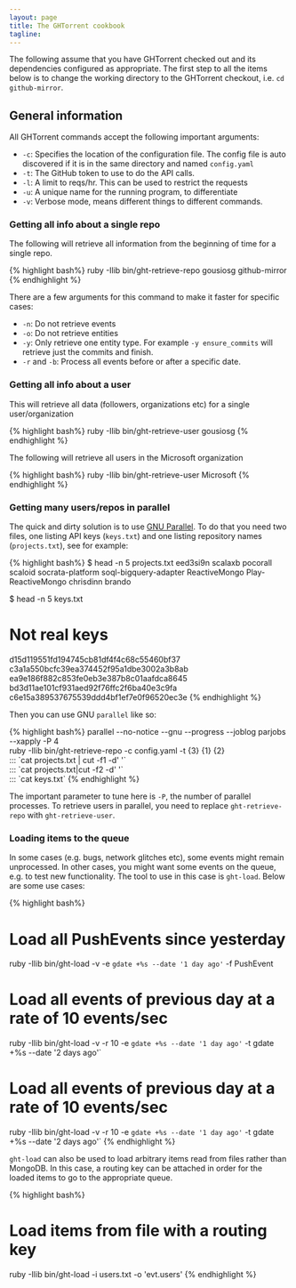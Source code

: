 ```yaml
---
layout: page
title: The GHTorrent cookbook
tagline:
---
```


The following assume that you have GHTorrent checked out and its
dependencies configured as appropriate. The first step to all
the items below is to change the working directory to the
GHTorrent checkout, i.e. `cd github-mirror`.

## General information

All GHTorrent commands accept the following important arguments:

* `-c`: Specifies the location of the configuration file. The config file is
auto discovered if it is in the same directory and named `config.yaml`
* `-t`: The GitHub token to use to do the API calls.
* `-l`: A limit to reqs/hr. This can be used to restrict the requests
* `-u`: A unique name for the running program, to differentiate
* `-v`: Verbose mode, means different things to different commands.

### Getting all info about a single repo

The following will retrieve all information from the beginning of time
for a single repo.

{% highlight bash%}
ruby -Ilib bin/ght-retrieve-repo gousiosg github-mirror
{% endhighlight %}

There are a few arguments for this command to make it faster for specific
cases:

* `-n`: Do not retrieve events
* `-o`: Do not retrieve entities
* `-y`: Only retrieve one entity type. For example `-y ensure_commits` will
retrieve just the commits and finish.
* `-r` and `-b`: Process all events before or after a specific date.

### Getting all info about a user

This will retrieve all data (followers, organizations etc) for a single
user/organization

{% highlight bash%}
ruby -Ilib bin/ght-retrieve-user gousiosg
{% endhighlight %}


The following will retrieve all users in the Microsoft organization

{% highlight bash%}
ruby -Ilib bin/ght-retrieve-user Microsoft
{% endhighlight %}

### Getting many users/repos in parallel

The quick and dirty solution is to use
[GNU Parallel](http://www.gnu.org/software/parallel/). To do that you need two files, one listing API keys (`keys.txt`) and one listing repository names (`projects.txt`), see for example:

{% highlight bash%}
$ head -n 5 projects.txt
eed3si9n scalaxb
pocorall scaloid
socrata-platform soql-bigquery-adapter
ReactiveMongo Play-ReactiveMongo
chrisdinn brando

$ head -n 5 keys.txt
# Not real keys
d15d119551fd194745cb81df4f4c68c55460bf37
c3a1a550bcfc39ea374452f95a1dbe3002a3b8ab
ea9e186f882c853fe0eb3e387b8c01aafdca8645
bd3d11ae101cf931aed92f76ffc2f6ba40e3c9fa
c6e15a389537675539ddd4bf1ef7e0f96520ec3e
{% endhighlight %}

Then you can use GNU `parallel` like so:

{% highlight bash%}
parallel --no-notice --gnu --progress --joblog parjobs --xapply -P 4 \
 ruby -Ilib bin/ght-retrieve-repo -c config.yaml -t {3} {1} {2} \
 ::: \`cat projects.txt | cut -f1 -d' '\` \
 ::: \`cat projects.txt|cut -f2 -d' '\` \
 ::: \`cat keys.txt\`
{% endhighlight %}

The important parameter to tune here is `-P`, the number of parallel processes.
To retrieve users in parallel, you need to replace `ght-retrieve-repo` with
`ght-retrieve-user`.

### Loading items to the queue

In some cases (e.g. bugs, network glitches etc), some events might
remain unprocessed. In other cases, you might want some events on
the queue, e.g. to test new functionality. The tool to use in this case
is `ght-load`. Below are some use cases:

{% highlight bash%}
# Load all PushEvents since yesterday
ruby -Ilib bin/ght-load -v -e `gdate +%s --date '1 day ago'` -f PushEvent

# Load all events of previous day at a rate of 10 events/sec
ruby -Ilib bin/ght-load -v -r 10 -e `gdate +%s --date '1 day ago'` -t gdate +%s --date '2 days ago'`

# Load all events of previous day at a rate of 10 events/sec
ruby -Ilib bin/ght-load -v -r 10 -e `gdate +%s --date '1 day ago'` -t gdate +%s --date '2 days ago'`
{% endhighlight %}


`ght-load` can also be used to load arbitrary items read from files
 rather than MongoDB. In this case, a routing key can be attached
 in order for the loaded items to go to the appropriate queue.

{% highlight bash%}
# Load items from file with a routing key
ruby -Ilib bin/ght-load -i users.txt -o 'evt.users'
{% endhighlight %}

